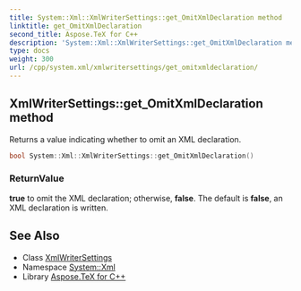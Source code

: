 ```yaml
---
title: System::Xml::XmlWriterSettings::get_OmitXmlDeclaration method
linktitle: get_OmitXmlDeclaration
second_title: Aspose.TeX for C++
description: 'System::Xml::XmlWriterSettings::get_OmitXmlDeclaration method. Returns a value indicating whether to omit an XML declaration in C++.'
type: docs
weight: 300
url: /cpp/system.xml/xmlwritersettings/get_omitxmldeclaration/
---
```

## XmlWriterSettings::get_OmitXmlDeclaration method


Returns a value indicating whether to omit an XML declaration.

```cpp
bool System::Xml::XmlWriterSettings::get_OmitXmlDeclaration()
```


### ReturnValue

**true** to omit the XML declaration; otherwise, **false**. The default is **false**, an XML declaration is written.

## See Also

* Class [XmlWriterSettings](../)
* Namespace [System::Xml](../../)
* Library [Aspose.TeX for C++](../../../)
